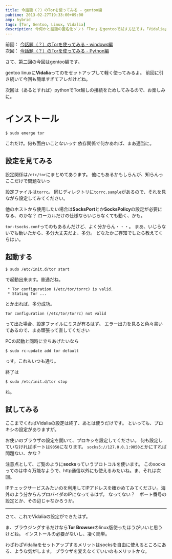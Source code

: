 ```yaml
---
title: 今話題（？）のTorを使ってみる - gentoo編
pubtime: 2013-02-27T19:33:00+09:00
amp: hybrid
tags: [Tor, Gentoo, Linux, Vidalia]
description: 今何かと話題の匿名化ソフト「Tor」をgentooで試す方法です。「Vidalia」というソフトを使用しています。
---
```


<aside>

前回： [今話題（？）のTorを使ってみる - windows編](/blog/2013/02/use-tor-windows)<br />
次回： [今話題（？）のTorを使ってみる - Python編](/blog/2013/02/use-tor-python)

</aside>

さて、第二回の今回はgentoo編です。

gentoo linuxに**Vidalia**ってのをセットアップして軽く使ってみるよ。
前回に引き続いて今回も簡単すぎてアレだけどね。

次回は（あるとすれば）pythonでTor越しの接続をためしてみるので、お楽しみに。

# インストール
``` shell
$ sudo emerge tor
```
これだけ。何も面白いことないっす
依存関係で何かあれば、まあ適当に。

<section>

# 設定を見てみる
設定関係は`/etc/tor`にまとめてあります。
他にもあるかもしらんが、知らんっ　ここだけで問題ないっ

設定ファイルは`torrc`。
同じディレクトリに`torrc.sample`があるので、それを見ながら設定してみてください。

他のホストから使用したい場合は**SocksPort**とか**SocksPolicy**の設定が必要になる、のかな？
ローカルだけの仕様ならいじらなくても動く、かも。

`tor-tsocks.conf`ってのもあるんだけど、よく分からん・・・。
まあ、いじらないでも動いたから、多分大丈夫だよ、多分。
どなたかご存知でしたら教えてくらはい。

</section>
<section>

# 起動する
``` shell
$ sudo /etc/init.d/tor start
```
で起動出来ます。普通だね。

```
 * Tor configuration (/etc/tor/torrc) is valid.
 * Stating Tor ...
```
とか出れば、多分成功。

```
Tor configuration (/etc/tor/torrc) not valid
```
って出た場合、設定ファイルにミスが有るはず。
エラー出力を見ると色々書いてあるので、まあ頑張って直してください

PCの起動と同時に立ちあげたいなら
``` shell
$ sudo rc-update add tor default
```
っす。これもいつも通り。

終了は
``` shell
$ sudo /etc/init.d/tor stop
```
ね。

</section>
<section>

# 試してみる
ここまでくればVidaliaの設定は終了、あとは使うだけです。
といっても、プロキシの設定がありますが。

お使いのブラウザの設定を開いて、プロキシを設定してください。
何も設定していなければポートは`9050`になります。
`socks5://127.0.0.1:9050`とかにすれば問題ない、かな？

注意点として、ご覧のように**socks**っていうプロトコルを使います。
このsocksってのは中々万能なようで、http通信以外にも使えるみたいね。ま、それは次回。

IPチェックサービスみたいのを利用してIPアドレスを確かめてみてください。海外のよう分からんプロバイダのIPになってるはず。
なってない？　ポート番号の設定とか、その辺じゃなかろうか。

</section>

---

さて、これでVidaliaの設定ができたはず。

ま、ブラウジングするだけなら**Tor Browser**のlinux版使ったほうがいいと思うけどね。
インストールの必要がないし、凄く簡単。

わざわざVidaliaをセットアップするメリットはsocksを自由に使えるところにある、ような気がします。
ブラウザを変えなくていいのもメリットかな。
